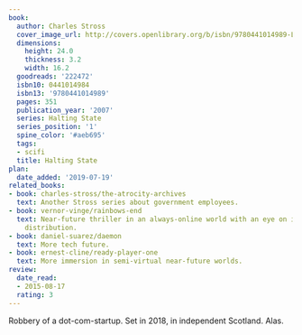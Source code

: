 ```yaml
---
book:
  author: Charles Stross
  cover_image_url: http://covers.openlibrary.org/b/isbn/9780441014989-L.jpg
  dimensions:
    height: 24.0
    thickness: 3.2
    width: 16.2
  goodreads: '222472'
  isbn10: 0441014984
  isbn13: '9780441014989'
  pages: 351
  publication_year: '2007'
  series: Halting State
  series_position: '1'
  spine_color: '#aeb695'
  tags:
  - scifi
  title: Halting State
plan:
  date_added: '2019-07-19'
related_books:
- book: charles-stross/the-atrocity-archives
  text: Another Stross series about government employees.
- book: vernor-vinge/rainbows-end
  text: Near-future thriller in an always-online world with an eye on information
    distribution.
- book: daniel-suarez/daemon
  text: More tech future.
- book: ernest-cline/ready-player-one
  text: More immersion in semi-virtual near-future worlds.
review:
  date_read:
  - 2015-08-17
  rating: 3
---
```


Robbery of a dot-com-startup. Set in 2018, in independent Scotland. Alas.
